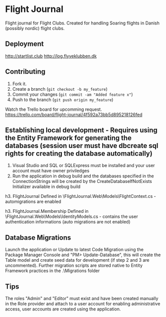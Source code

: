Flight Journal
=============

Flight journal for Flight Clubs.
Created for handling Soaring flights in Danish (possibly nordic) flight clubs.

Deployment
------------
http://startlist.club
http://log.flyveklubben.dk

Contributing
------------

1. Fork it.
2. Create a branch (`git checkout -b my_feature`)
3. Commit your changes (`git commit -am "Added feature x"`)
4. Push to the branch (`git push origin my_feature`)

Watch the Trello board for upcomming request.
https://trello.com/board/flight-journal/4f592a73bb5d895218126fed

Establishing local development - Requires using the Entity Framework for generating the databases (session user must have dbcreate sql rights for creating the database automatically)
------------
1. Visual Studio and SQL or SQLExpress must be installed and your user account must have owner priviledges
2. Run the application in debug build and the databases specified in the ConnectionStrings will be created by the CreateDatabaseIfNotExists Initializer available in debug build

h3. FlightJournal
Defined in \FlightJournal.Web\Models\FlightContext.cs - automigrations are enabled

h3. FlightJournal.Membership
Defined in \FlightJournal.Web\Models\IdentityModels.cs - contains the user authentication informations (auto migrations are not enabled)

Database Migrations
------------
Launch the application or Update to latest Code Migration using the Package Manager Console and "PM> Update-Database", this will create the Table model and create seed data for development (if step 2 and 3 are uncommented).
Further migration scripts are stored native to Entity Framework practices in the .\Migrations folder 

Tips
-------------
The roles "Admin" and "Editor" must exist and have been created manually in the Role provider and attach to a user account for enabling administrative access, user accounts are created using the application.


